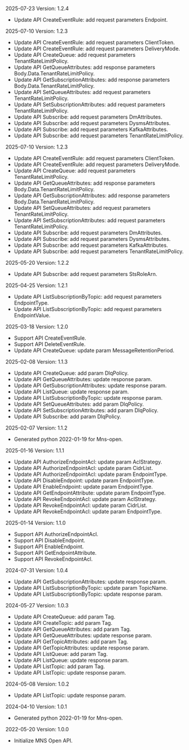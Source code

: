 2025-07-23 Version: 1.2.4
- Update API CreateEventRule: add request parameters Endpoint.


2025-07-10 Version: 1.2.3
- Update API CreateEventRule: add request parameters ClientToken.
- Update API CreateEventRule: add request parameters DeliveryMode.
- Update API CreateQueue: add request parameters TenantRateLimitPolicy.
- Update API GetQueueAttributes: add response parameters Body.Data.TenantRateLimitPolicy.
- Update API GetSubscriptionAttributes: add response parameters Body.Data.TenantRateLimitPolicy.
- Update API SetQueueAttributes: add request parameters TenantRateLimitPolicy.
- Update API SetSubscriptionAttributes: add request parameters TenantRateLimitPolicy.
- Update API Subscribe: add request parameters DmAttributes.
- Update API Subscribe: add request parameters DysmsAttributes.
- Update API Subscribe: add request parameters KafkaAttributes.
- Update API Subscribe: add request parameters TenantRateLimitPolicy.


2025-07-10 Version: 1.2.3
- Update API CreateEventRule: add request parameters ClientToken.
- Update API CreateEventRule: add request parameters DeliveryMode.
- Update API CreateQueue: add request parameters TenantRateLimitPolicy.
- Update API GetQueueAttributes: add response parameters Body.Data.TenantRateLimitPolicy.
- Update API GetSubscriptionAttributes: add response parameters Body.Data.TenantRateLimitPolicy.
- Update API SetQueueAttributes: add request parameters TenantRateLimitPolicy.
- Update API SetSubscriptionAttributes: add request parameters TenantRateLimitPolicy.
- Update API Subscribe: add request parameters DmAttributes.
- Update API Subscribe: add request parameters DysmsAttributes.
- Update API Subscribe: add request parameters KafkaAttributes.
- Update API Subscribe: add request parameters TenantRateLimitPolicy.


2025-05-20 Version: 1.2.2
- Update API Subscribe: add request parameters StsRoleArn.


2025-04-25 Version: 1.2.1
- Update API ListSubscriptionByTopic: add request parameters EndpointType.
- Update API ListSubscriptionByTopic: add request parameters EndpointValue.


2025-03-18 Version: 1.2.0
- Support API CreateEventRule.
- Support API DeleteEventRule.
- Update API CreateQueue: update param MessageRetentionPeriod.


2025-02-08 Version: 1.1.3
- Update API CreateQueue: add param DlqPolicy.
- Update API GetQueueAttributes: update response param.
- Update API GetSubscriptionAttributes: update response param.
- Update API ListQueue: update response param.
- Update API ListSubscriptionByTopic: update response param.
- Update API SetQueueAttributes: add param DlqPolicy.
- Update API SetSubscriptionAttributes: add param DlqPolicy.
- Update API Subscribe: add param DlqPolicy.


2025-02-07 Version: 1.1.2
- Generated python 2022-01-19 for Mns-open.

2025-01-16 Version: 1.1.1
- Update API AuthorizeEndpointAcl: update param AclStrategy.
- Update API AuthorizeEndpointAcl: update param CidrList.
- Update API AuthorizeEndpointAcl: update param EndpointType.
- Update API DisableEndpoint: update param EndpointType.
- Update API EnableEndpoint: update param EndpointType.
- Update API GetEndpointAttribute: update param EndpointType.
- Update API RevokeEndpointAcl: update param AclStrategy.
- Update API RevokeEndpointAcl: update param CidrList.
- Update API RevokeEndpointAcl: update param EndpointType.


2025-01-14 Version: 1.1.0
- Support API AuthorizeEndpointAcl.
- Support API DisableEndpoint.
- Support API EnableEndpoint.
- Support API GetEndpointAttribute.
- Support API RevokeEndpointAcl.


2024-07-31 Version: 1.0.4
- Update API GetSubscriptionAttributes: update response param.
- Update API ListSubscriptionByTopic: update param TopicName.
- Update API ListSubscriptionByTopic: update response param.


2024-05-27 Version: 1.0.3
- Update API CreateQueue: add param Tag.
- Update API CreateTopic: add param Tag.
- Update API GetQueueAttributes: add param Tag.
- Update API GetQueueAttributes: update response param.
- Update API GetTopicAttributes: add param Tag.
- Update API GetTopicAttributes: update response param.
- Update API ListQueue: add param Tag.
- Update API ListQueue: update response param.
- Update API ListTopic: add param Tag.
- Update API ListTopic: update response param.


2024-05-08 Version: 1.0.2
- Update API ListTopic: update response param.


2024-04-10 Version: 1.0.1
- Generated python 2022-01-19 for Mns-open.

2022-05-20 Version: 1.0.0
- Initialize MNS Open API.

